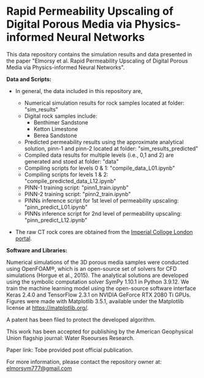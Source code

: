 # Rapid Permeability Upscaling of Digital Porous Media via Physics-informed Neural Networks

This data repository contains the simulation results and data presented in the paper "Elmorsy et al. Rapid Permeability Upscaling of Digital Porous Media via Physics-informed Neural Networks".

**Data and Scripts:**

- In general, the data included in this repository are,
	- Numerical simulation results for rock samples located at folder: "sim_results"
 	- Digital rock samples include:
		- Benthimer Sandstone
		- Ketton Limestone
		- Berea Sandstone 
 	- Predicted permeability results using the approximate analytical solution, pinn-1 and pinn-2 located at folder: "sim_results_predicted"
  	- Compiled data results for multiple levels (i.e., 0,1 and 2) are generated and stoed at folder: "data"
  	- Compiling scripts for levels 0 & 1: "compile_data_L01.ipynb"
  	- Compiling scripts for levels 1 & 2: "compile_predicted_data_L12.ipynb"
  	- PINN-1 training script: "pinn1_train.ipynb"
  	- PINN-2 training script: "pinn2_train.ipynb"
  	- PINNs inference script for 1st level of permeability upscaling: "pinn_predict_L01.ipynb"
  	- PINNs inference script for 2nd level of permeability upscaling: "pinn_predict_L12.ipynb"
    
- The raw CT rock cores are obtained from the [Imperial Colloge London portal](https://www.imperial.ac.uk/earth-science/research/research-groups/pore-scale-modelling/micro-ct-images-and-networks/).

**Software and Libraries:**

Numerical simulations of the 3D porous media samples were conducted using OpenFOAM®, which is an open-source set of solvers for CFD simulations (Horgue et al., 2015). The analytical solutions are developed using the symbolic computation solver SymPy 1.10.1 in Python 3.9.12. We train the machine learning model using the open-source software interface Keras 2.4.0 and TensorFlow 2.3.1 on NVIDIA GeForce RTX 2080 Ti GPUs. Figures were made with Matplotlib 3.5.1, available under the Matplotlib license at https://matplotlib.org/. 

A patent has been filed to protect the developed algorithm.

This work has been accepted for publishing by the American Geophysical Union flagship journal: Water Rseourses Research.

Paper link: Tobe provided post official publication.

For more information, please contact the repository owner at: elmorsym777@gmail.com
